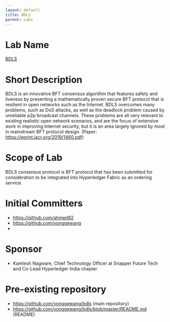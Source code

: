 ```yaml
---
layout: default
title: BDLS
parent: Labs
---
```

# Lab Name
[BDLS](https://github.com/hyperledger-labs/bdls)

# Short Description
BDLS is an innovative BFT consensus algorithm that features safety and liveness by presenting a mathematically proven secure BFT protocol that is resilient in open networks such as the Internet. BDLS overcomes many problems, such as DoS attacks, as well as the deadlock problem caused by unreliable p2p broadcast channels. These problems are all very relevant to existing realistic open network scenarios, and are the focus of extensive work in improving Internet security, but it is an area largely ignored by most in mainstream BFT protocol design. 
(Paper: https://eprint.iacr.org/2019/1460.pdf)


# Scope of Lab
BDLS consensus protocol is BFT protocol that has been submitted for consideration to be integrated into Hyperledger Fabric as an ordering service. 

# Initial Committers

- https://github.com/ahmed82
- https://github.com/yonggewang
-


# Sponsor
- Kamlesh Nagware, Chief Technology Officer at Snapper Future Tech and Co-Lead Hyperledger India chapter

# Pre-existing repository

- https://github.com/yonggewang/bdls (main repository)
- https://github.com/yonggewang/bdls/blob/master/README.md (README)
 
